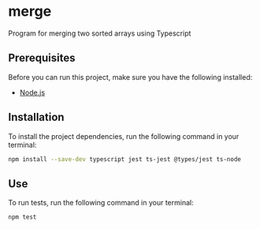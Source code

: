 # merge

Program for merging two sorted arrays using Typescript

## Prerequisites

Before you can run this project, make sure you have the following installed:

- [Node.js](https://nodejs.org/en/download)

## Installation

To install the project dependencies, run the following command in your terminal:

```bash
npm install --save-dev typescript jest ts-jest @types/jest ts-node
```

## Use

To run tests, run the following command in your terminal:
```bash
npm test
```
